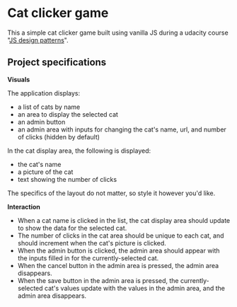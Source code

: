 # Cat clicker game
This a simple cat clicker game built using vanilla JS during a udacity course "[JS design patterns](https://www.udacity.com/course/javascript-design-patterns--ud989)".

## Project specifications

__Visuals__

The application displays:
- a list of cats by name
- an area to display the selected cat
- an admin button
- an admin area with inputs for changing the cat's name, url, and number of clicks (hidden by default)

In the cat display area, the following is displayed:
- the cat's name
- a picture of the cat
- text showing the number of clicks

The specifics of the layout do not matter, so style it however you'd like.

__Interaction__

- When a cat name is clicked in the list, the cat display area should update to show the data for the selected cat.
- The number of clicks in the cat area should be unique to each cat, and should increment when the cat's picture is clicked.
- When the admin button is clicked, the admin area should appear with the inputs filled in for the currently-selected cat.
- When the cancel button in the admin area is pressed, the admin area disappears.
- When the save button in the admin area is pressed, the currently-selected cat's values update with the values in the admin area, and the admin area disappears.